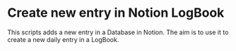 # Create new entry in Notion LogBook

This scripts adds a new entry in a Database in Notion.
The aim is to use it to create a new daily entry in a LogBook.
